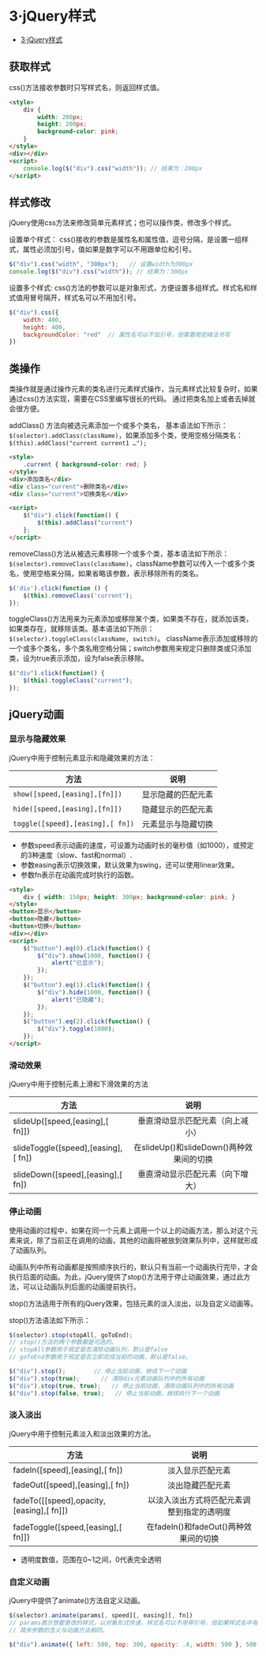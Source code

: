 # 3·jQuery样式

<!-- TOC -->
* [3·jQuery样式](#3jquery样式)
<!-- TOC -->

## 获取样式
css()方法接收参数时只写样式名，则返回样式值。

```html
<style>
    div { 
        width: 200px; 
        height: 200px; 
        background-color: pink; 
    }
</style>
<div></div>
<script>
    console.log($("div").css("width")); // 结果为：200px
</script>
```

## 样式修改
jQuery使用css方法来修改简单元素样式；也可以操作类，修改多个样式。

设置单个样式：
css()接收的参数是属性名和属性值，逗号分隔，是设置一组样式，属性必须加引号，值如果是数字可以不用跟单位和引号。
```js
$("div").css("width", "300px");   // 设置width为300px
console.log($("div").css("width")); // 结果为：300px
```

设置多个样式:
css()方法的参数可以是对象形式，方便设置多组样式。样式名和样式值用冒号隔开，样式名可以不用加引号。
```js
$("div").css({
    width: 400,
    height: 400,
    backgroundColor: "red"  // 属性名可以不加引号，但需要用驼峰法书写
})

```

## 类操作
类操作就是通过操作元素的类名进行元素样式操作，当元素样式比较复杂时，如果通过css()方法实现，需要在CSS里编写很长的代码。
通过把类名加上或者去掉就会很方便。

addClass() 方法向被选元素添加一个或多个类名， 基本语法如下所示：`$(selector).addClass(className)`，如果添加多个类，使用空格分隔类名：`$(this).addClass("current current1 …");`
```html
<style>
    .current { background-color: red; }
</style>
<div>添加类名</div>
<div class="current">删除类名</div>
<div class="current">切换类名</div>

<script>
    $("div").click(function() {
        $(this).addClass("current")
    };
</script>
```

removeClass()方法从被选元素移除一个或多个类，基本语法如下所示： `$(selector).removeClass(className)`，className参数可以传入一个或多个类名，使用空格来分隔，如果省略该参数，表示移除所有的类名。
```js
$('div').click(function () {
    $(this).removeClass('current');
});
```

toggleClass()方法用来为元素添加或移除某个类，如果类不存在，就添加该类，如果类存在，就移除该类。基本语法如下所示：`$(selector).toggleClass(className, switch)`。
className表示添加或移除的一个或多个类名，多个类名用空格分隔；switch参数用来规定只删除类或只添加类，设为true表示添加，设为false表示移除。
```js
$("div").click(function() {
    $(this).toggleClass("current");
});
```

## jQuery动画

### 显示与隐藏效果
jQuery中用于控制元素显示和隐藏效果的方法：

| 方法                               | 说明        |
|----------------------------------|-----------|
| `show([speed,[easing],[fn]])`    | 显示隐藏的匹配元素 |
| `hide([speed,[easing],[fn]])`    | 隐藏显示的匹配元素 |
| `toggle([speed],[easing],[ fn])` | 元素显示与隐藏切换 |
	
- 参数speed表示动画的速度，可设置为动画时长的毫秒值（如1000），或预定的3种速度（slow、fast和normal）.
- 参数easing表示切换效果，默认效果为swing，还可以使用linear效果。
- 参数fn表示在动画完成时执行的函数。
	
```html
<style>
    div { width: 150px; height: 300px; background-color: pink; }
</style>
<button>显示</button>
<button>隐藏</button>
<button>切换</button>
<div></div>
<script>
    $("button").eq(0).click(function() {
        $("div").show(1000, function() {
            alert("已显示");
        });
    });
    $("button").eq(1).click(function() {
        $("div").hide(1000, function() {
            alert("已隐藏");
        });
    });
    $("button").eq(2).click(function() {
        $("div").toggle(1000);
    });
</script>
```

### 滑动效果
jQuery中用于控制元素上滑和下滑效果的方法

| 方法                                |                   说明                   |
| ----------------------------------- | :--------------------------------------: |
| slideUp([speed,[easing],[ fn]])     |     垂直滑动显示匹配元素（向上减小）     |
| slideToggle([speed],[easing],[ fn]) | 在slideUp()和slideDown()两种效果间的切换 |
| slideDown([speed],[easing],[ fn])   |     垂直滑动显示匹配元素（向下增大）     |

### 停止动画
使用动画的过程中，如果在同一个元素上调用一个以上的动画方法，那么对这个元素来说，除了当前正在调用的动画，其他的动画将被放到效果队列中，这样就形成了动画队列。

动画队列中所有动画都是按照顺序执行的，默认只有当前一个动画执行完毕，才会执行后面的动画。为此，jQuery提供了stop()方法用于停止动画效果，通过此方法，可以让动画队列后面的动画提前执行。

stop()方法适用于所有的jQuery效果，包括元素的淡入淡出，以及自定义动画等。

stop()方法语法如下所示：
```js
$(selector).stop(stopAll, goToEnd);
// stop()方法的两个参数都是可选的。
// stopAll参数用于规定是否清除动画队列，默认是false
// goToEnd参数用于规定是否立即完成当前的动画，默认是false。

$("div").stop();        // 停止当前动画，继续下一个动画
$("div").stop(true);      // 清除div元素动画队列中的所有动画
$("div").stop(true, true);   // 停止当前动画，清除动画队列中的所有动画
$("div").stop(false, true);   // 停止当前动画，继续执行下一个动画
```

### 淡入淡出
jQuery中用于控制元素淡入和淡出效果的方法。

| 方法                                     |                    说明                    |
| ---------------------------------------- | :----------------------------------------: |
| fadeIn([speed],[easing],[ fn])           |              淡入显示匹配元素              |
| fadeOut([speed],[easing],[ fn])          |              淡出隐藏匹配元素              |
| fadeTo([[speed],opacity,[easing],[ fn]]) | 以淡入淡出方式将匹配元素调整到指定的透明度 |
| fadeToggle([speed,[easing],[ fn]])       |   在fadeIn()和fadeOut()两种效果间的切换    |

- 透明度数值，范围在0~1之间，0代表完全透明

### 自定义动画
jQuery中提供了animate()方法自定义动画。

```js
$(selector).animate(params[, speed][, easing][, fn])
// params表示想要更改的样式，以对象形式传递，样式名可以不用带引号，但如果样式名中有“-”（如border-left），需要用驼峰命名法（如borderLeft）。
// 其余参数的含义与动画方法相同。

$("div").animate({ left: 500, top: 300, opacity: .4, width: 500 }, 500);
```
